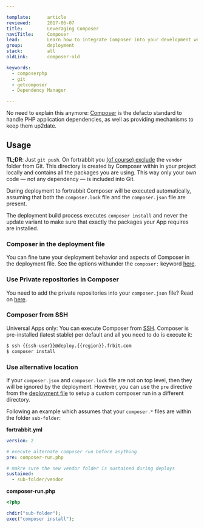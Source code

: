 ```yaml
---

template:      article
reviewed:      2017-06-07
title:         Leveraging Composer
naviTitle:     Composer
lead:          Learn how to integrate Composer into your development workflow with fortrabbit.
group:         deployment
stack:         all
oldLink:       composer-old

keywords:
  - composerphp
  - git
  - getcomposer
  - Dependency Manager

---
```


No need to explain this anymore: [Composer](http://getcomposer.org) is the defacto standard to handle PHP application dependencies, as well as providing mechanisms to keep them up2date.

## Usage

**TL;DR**: Just `git push`. On fortrabbit you [(of course) exclude](https://getcomposer.org/doc/faqs/should-i-commit-the-dependencies-in-my-vendor-directory.md) the `vendor` folder from Git. This directory is created by Composer within in your project locally and contains all the packages you are using. This way only your own code — not any dependency — is included into Git.

During deployment to fortrabbit Composer will be executed automatically, assuming that both the `composer.lock` file and the `composer.json` file are present.

The deployment build process executes `composer install` and never the update variant to make sure that exactly the packages your App requires are installed.

### Composer in the deployment file

You can fine tune your deployment behavior and aspects of Composer in the deployment file. See the options withunder the `composer:` keyword [here](deployment-file-v2).

### Use Private repositories in Composer

You need to add the private repositories into your `composer.json` file? Read on [here](private-composer-repos).

### Composer from SSH

Universal Apps only: You can execute Composer from [SSH](ssh-uni). Composer is pre-installed (latest stable) per default and all you need to do is execute it:

```bash
$ ssh {{ssh-user}}@deploy.{{region}}.frbit.com
$ composer install
```

### Use alternative location

If your `composer.json` and `composer.lock` file are not on top level, then they will be ignored by the deployment. However, you can use the `pre` directive from the [deployment file](deployment-file) to setup a custom composer run in a different directory.

Following an example which assumes that your `composer.*` files are within the folder `sub-folder`:

**fortrabbit.yml**

```yaml
version: 2

# execute alternate composer run before anything
pre: composer-run.php

# makre sure the new vendor folder is sustained during deploys
sustained:
  - sub-folder/vendor
```

**composer-run.php**

```php
<?php

chdir("sub-folder");
exec("composer install");
```
